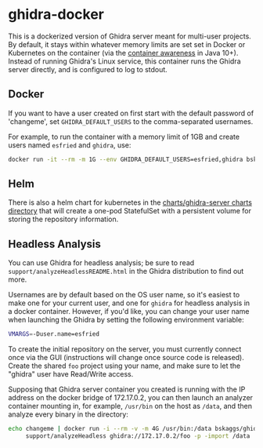 # ghidra-docker

This is a dockerized version of Ghidra server meant for multi-user projects.  By
default, it stays within whatever memory limits are set set in Docker or
Kubernetes on the container (via the [container
awareness](https://blog.docker.com/2018/04/improved-docker-container-integration-with-java-10/)
in Java 10+).  Instead of running Ghidra's Linux service, this container runs
the Ghidra server directly, and is configured to log to stdout.

## Docker

If you want to have a user created on first start with the default password of
'changeme', set `GHIDRA_DEFAULT_USERS` to the comma-separated usernames.

For example, to run the container with a memory limit of 1GB and create users
named `esfried` and `ghidra`, use:

```bash
docker run -it --rm -m 1G --env GHIDRA_DEFAULT_USERS=esfried,ghidra bskaggs/ghidra
```

## Helm

There is also a helm chart for kubernetes in the [charts/ghidra-server charts
directory](/charts/ghidra-server) that will create a one-pod StatefulSet with a
persistent volume for storing the repository information.

## Headless Analysis

You can use Ghidra for headless analysis; be sure to read
`support/analyzeHeadlessREADME.html` in the Ghidra distribution to find out
more.

Usernames are by default based on the OS user name, so it's easiest to make one for
your current user, and one for `ghidra` for headless analysis in a docker
container.  However, if you'd like, you can change your user name when launching
the Ghidra by setting the following environment variable:

```bash
VMARGS=-Duser.name=esfried
```

To create the initial repository on the server, you must currently connect once
via the GUI (instructions will change once source code is released).  Create the
shared `foo` project using your name, and make sure to let the "ghidra" user have
Read/Write access.  

Supposing that Ghidra server container you created is running with the IP
address on the docker bridge of 172.17.0.2, you can then launch an analyzer
container mounting in, for example, `/usr/bin` on the host as `/data`, and then
analyze every binary in the directory:

```bash
echo changeme | docker run -i --rm -v -m 4G /usr/bin:/data bskaggs/ghidra \
     support/analyzeHeadless ghidra://172.17.0.2/foo -p -import /data
```

